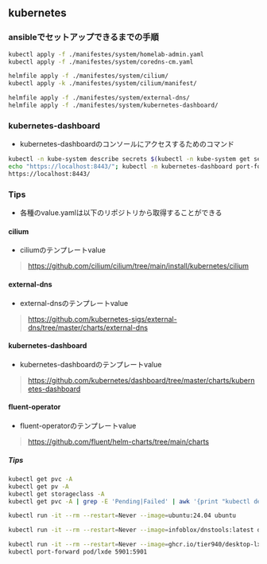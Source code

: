 ## kubernetes
### ansibleでセットアップできるまでの手順
```bash
kubectl apply -f ./manifestes/system/homelab-admin.yaml
kubectl apply -f ./manifestes/system/coredns-cm.yaml

helmfile apply -f ./manifestes/system/cilium/
kubectl apply -k ./manifestes/system/cilium/manifest/

helmfile apply -f ./manifestes/system/external-dns/
helmfile apply -f ./manifestes/system/kubernetes-dashboard/
```

### kubernetes-dashboard
- kubernetes-dashboardのコンソールにアクセスするためのコマンド
```bash
kubectl -n kube-system describe secrets $(kubectl -n kube-system get secrets | grep homelab-admin | awk '{print $1}')
echo "https://localhost:8443/"; kubectl -n kubernetes-dashboard port-forward svc/kubernetes-dashboard-kong-proxy --address 0.0.0.0 8443:443
https://localhost:8443/
```

### Tips
- 各種のvalue.yamlは以下のリポジトリから取得することができる

#### cilium
- ciliumのテンプレートvalue
> https://github.com/cilium/cilium/tree/main/install/kubernetes/cilium

#### external-dns
- external-dnsのテンプレートvalue
> https://github.com/kubernetes-sigs/external-dns/tree/master/charts/external-dns

#### kubernetes-dashboard
- kubernetes-dashboardのテンプレートvalue
> https://github.com/kubernetes/dashboard/tree/master/charts/kubernetes-dashboard

#### fluent-operator
- fluent-operatorのテンプレートvalue
> https://github.com/fluent/helm-charts/tree/main/charts

##### Tips
```bash
kubectl get pvc -A
kubectl get pv -A
kubectl get storageclass -A
kubectl get pvc -A | grep -E 'Pending|Failed' | awk '{print "kubectl delete pvc " $2 " -n " $1}' | bash
```

```bash
kubectl run -it --rm --restart=Never --image=ubuntu:24.04 ubuntu

kubectl run -it --rm --restart=Never --image=infoblox/dnstools:latest dnstools

kubectl run -it --rm --restart=Never --image=ghcr.io/tier940/desktop-lxde:v1.1.0 lxde
kubectl port-forward pod/lxde 5901:5901
```
